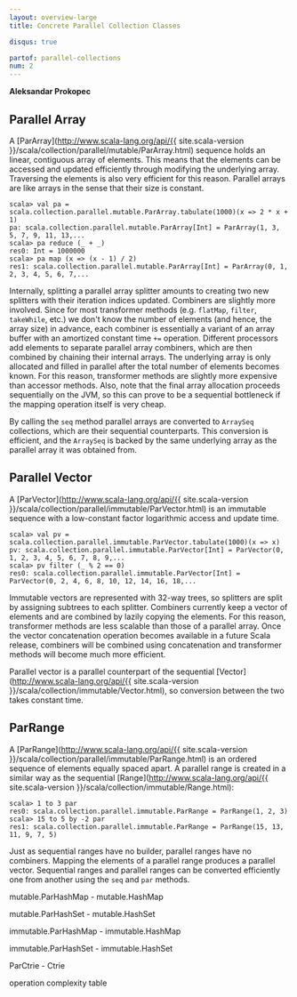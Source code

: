 ```yaml
---
layout: overview-large
title: Concrete Parallel Collection Classes

disqus: true

partof: parallel-collections
num: 2
---
```


**Aleksandar Prokopec**

## Parallel Array

A [ParArray](http://www.scala-lang.org/api/{{ site.scala-version }}/scala/collection/parallel/mutable/ParArray.html) sequence holds an linear, contiguous array of elements. This means that the elements can be accessed and updated efficiently through modifying the underlying array. Traversing the elements is also very efficient for this reason. Parallel arrays are like arrays in the sense that their size is constant.

    scala> val pa = scala.collection.parallel.mutable.ParArray.tabulate(1000)(x => 2 * x + 1)
    pa: scala.collection.parallel.mutable.ParArray[Int] = ParArray(1, 3, 5, 7, 9, 11, 13,...
    scala> pa reduce (_ + _)
    res0: Int = 1000000
    scala> pa map (x => (x - 1) / 2)
    res1: scala.collection.parallel.mutable.ParArray[Int] = ParArray(0, 1, 2, 3, 4, 5, 6, 7,...

Internally, splitting a parallel array splitter amounts to creating two new splitters with their iteration indices updated. Combiners are slightly more involved. Since for most transformer methods (e.g. `flatMap`, `filter`, `takeWhile`, etc.) we don't know the number of elements (and hence, the array size) in advance, each combiner is essentially a variant of an array buffer with an amortized constant time `+=` operation. Different processors add elements to separate parallel array combiners, which are then combined by chaining their internal arrays. The underlying array is only allocated and filled in parallel after the total number of elements becomes known. For this reason, transformer methods are slightly more expensive than accessor methods. Also, note that the final array allocation proceeds sequentially on the JVM, so this can prove to be a sequential bottleneck if the mapping operation itself is very cheap.

By calling the `seq` method parallel arrays are converted to `ArraySeq` collections, which are their sequential counterparts. This conversion is efficient, and the `ArraySeq` is backed by the same underlying array as the parallel array it was obtained from.


## Parallel Vector

A [ParVector](http://www.scala-lang.org/api/{{ site.scala-version }}/scala/collection/parallel/immutable/ParVector.html) is an immutable sequence with a low-constant factor logarithmic access and update time.

    scala> val pv = scala.collection.parallel.immutable.ParVector.tabulate(1000)(x => x)
    pv: scala.collection.parallel.immutable.ParVector[Int] = ParVector(0, 1, 2, 3, 4, 5, 6, 7, 8, 9,...
    scala> pv filter (_ % 2 == 0)
    res0: scala.collection.parallel.immutable.ParVector[Int] = ParVector(0, 2, 4, 6, 8, 10, 12, 14, 16, 18,...

Immutable vectors are represented with 32-way trees, so splitters are split by assigning subtrees to each splitter. Combiners currently keep a vector of elements and are combined by lazily copying the elements. For this reason, transformer methods are less scalable than those of a parallel array. Once the vector concatenation operation becomes available in a future Scala release, combiners will be combined using concatenation and transformer methods will become much more efficient.

Parallel vector is a parallel counterpart of the sequential [Vector](http://www.scala-lang.org/api/{{ site.scala-version }}/scala/collection/immutable/Vector.html), so conversion between the two takes constant time.


## ParRange

A [ParRange](http://www.scala-lang.org/api/{{ site.scala-version }}/scala/collection/parallel/immutable/ParRange.html) is an ordered sequence of elements equally spaced apart. A parallel range is created in a similar way as the sequential [Range](http://www.scala-lang.org/api/{{ site.scala-version }}/scala/collection/immutable/Range.html):

    scala> 1 to 3 par
    res0: scala.collection.parallel.immutable.ParRange = ParRange(1, 2, 3)
    scala> 15 to 5 by -2 par
    res1: scala.collection.parallel.immutable.ParRange = ParRange(15, 13, 11, 9, 7, 5)

Just as sequential ranges have no builder, parallel ranges have no combiners. Mapping the elements of a parallel range produces a parallel vector. Sequential ranges and parallel ranges can be converted efficiently one from another using the `seq` and `par` methods.





mutable.ParHashMap - mutable.HashMap

mutable.ParHashSet - mutable.HashSet

immutable.ParHashMap - immutable.HashMap

immutable.ParHashSet - immutable.HashSet

ParCtrie - Ctrie


operation complexity table
